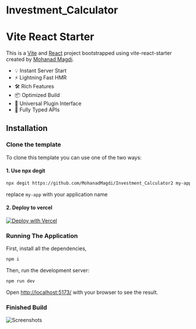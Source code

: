# Investment_Calculator

# Vite React Starter

This is a [Vite](https://vitejs.dev/) and [React](https://reactjs.org/) project bootstrapped using vite-react-starter created by [Mohanad Magdi](https://github.com/MohanadMagdi/Investment_Calculator2.git).

- 💡 Instant Server Start
- ⚡️ Lightning Fast HMR
- 🛠️ Rich Features
- 📦 Optimized Build
- 🔩 Universal Plugin Interface
- 🔑 Fully Typed APIs

## Installation

### Clone the template

To clone this template you can use one of the two ways:

#### 1. Use npx degit

```bash
npx degit https://github.com/MohanadMagdi/Investment_Calculator2 my-app
```

replace `my-app` with your application name

#### 2. Deploy to vercel

[![Deploy with Vercel](https://vercel.com/button)](https://investment-calculator-phi.vercel.app/)

### Running The Application

First, install all the dependencies,

```bash
npm i
```

Then, run the development server:

```bash
npm run dev
```

Open [http://localhost:5173/](http://localhost:5173/) with your browser to see the result.

### Finished Build

![Screenshots](https://github.com/MohanadMagdi/Tic_Tac_Toe_App/issues/1#issue-2119233415)
